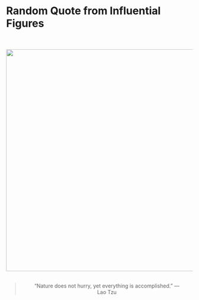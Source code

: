 # Random Quote from Influential Figures

<div align="center">
  <br>
  <br>
  <a href="https://en.m.wikipedia.org/wiki/File:Statue_of_Lao_Tzu_in_Quanzhou.jpg" title="File:Statue of Lao Tzu in Quanzhou.jpg ..."><img src="https://upload.wikimedia.org/wikipedia/commons/d/dd/Statue_of_Lao_Tzu_in_Quanzhou.jpg" width="600px"></a>
  <br>
  <br>
  <blockquote>&ldquo;Nature does not hurry, yet everything is accomplished.&rdquo; &mdash; <footer>Lao Tzu</footer></blockquote>
</div>
  